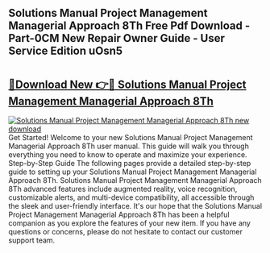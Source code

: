 ## Solutions Manual Project Management Managerial Approach 8Th Free Pdf Download - Part-0CM New Repair Owner Guide - User Service Edition uOsn5

# <h2><a href="http://bc80604.oget.top/?id=Solutions+Manual+Project+Management+Managerial+Approach+8Th">🔗Download New 👉🔴 Solutions Manual Project Management Managerial Approach 8Th</a></h2>

[![Solutions Manual Project Management Managerial Approach 8Th new download](https://i.imgur.com/5g1atiW.png)](http://bc80604.oget.top/?id=Solutions+Manual+Project+Management+Managerial+Approach+8Th)
Get Started! Welcome to your new Solutions Manual Project Management Managerial Approach 8Th user manual. This guide will walk you through everything you need to know to operate and maximize your experience. Step-by-Step Guide The following pages provide a detailed step-by-step guide to setting up your Solutions Manual Project Management Managerial Approach 8Th. Solutions Manual Project Management Managerial Approach 8Th advanced features include augmented reality, voice recognition, customizable alerts, and multi-device compatibility, all accessible through the sleek and user-friendly interface. It's our hope that the Solutions Manual Project Management Managerial Approach 8Th has been a helpful companion as you explore the features of your new item. If you have any questions or concerns, please do not hesitate to contact our customer support team.
